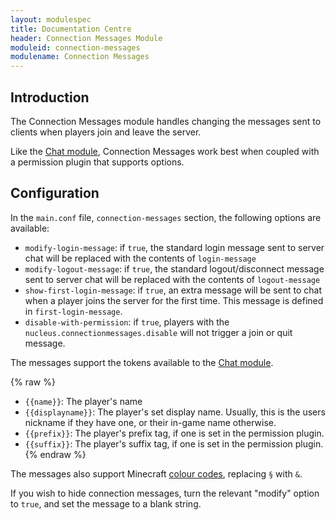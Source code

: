 ```yaml
---
layout: modulespec
title: Documentation Centre
header: Connection Messages Module
moduleid: connection-messages
modulename: Connection Messages
---
```


## Introduction

The Connection Messages module handles changing the messages sent to clients when players join and leave the server.

Like the [Chat module](chat.html), Connection Messages work best when coupled with a permission plugin that supports options.

## Configuration

In the `main.conf` file, `connection-messages` section, the following options are available:

* `modify-login-message`: if `true`, the standard login message sent to server chat will be replaced with the contents of `login-message`
* `modify-logout-message`: if `true`, the standard logout/disconnect message sent to server chat will be replaced with the contents of `logout-message`
* `show-first-login-message`: if `true`, an extra message will be sent to chat when a player joins the server for the first time.
This message is defined in `first-login-message`.
* `disable-with-permission`: if `true`, players with the `nucleus.connectionmessages.disable` will not trigger a join or quit message.

The messages support the tokens available to the [Chat module](chat.html).

{% raw %}
* `{{name}}`: The player's name
* `{{displayname}}`: The player's set display name. Usually, this is the users nickname if they have one, or their in-game name otherwise.
* `{{prefix}}`: The player's prefix tag, if one is set in the permission plugin.
* `{{suffix}}`: The player's suffix tag, if one is set in the permission plugin.
{%  endraw %}

The messages also support Minecraft <a href="http://minecraft.gamepedia.com/Formatting_codes#Color_codes" target="_blank">colour codes</a>,
replacing `§` with `&`.

If you wish to hide connection messages, turn the relevant "modify" option to `true`, and set the message to a blank string. 